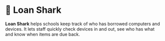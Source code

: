 # 🦈 Loan Shark
**Loan Shark** helps schools keep track of who has borrowed computers and devices. It lets staff quickly check devices in and out, see who has what and know when items are due back.
